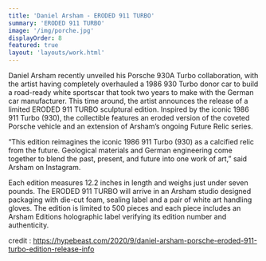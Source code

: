 ```yaml
---
title: 'Daniel Arsham - ERODED 911 TURBO'
summary: 'ERODED 911 TURBO'
image: '/img/porche.jpg'
displayOrder: 8
featured: true
layout: 'layouts/work.html'
---
```


Daniel Arsham recently unveiled his Porsche 930A Turbo collaboration, with the artist having completely overhauled a 1986 930 Turbo donor car to build a road-ready white sportscar that took two years to make with the German car manufacturer. This time around, the artist announces the release of a limited ERODED 911 TURBO sculptural edition. Inspired by the iconic 1986 911 Turbo (930), the collectible features an eroded version of the coveted Porsche vehicle and an extension of Arsham’s ongoing Future Relic series.

“This edition reimagines the iconic 1986 911 Turbo (930) as a calcified relic from the future. Geological materials and German engineering come together to blend the past, present, and future into one work of art,” said Arsham on Instagram.

Each edition measures 12.2 inches in length and weighs just under seven pounds. The ERODED 911 TURBO will arrive in an Arsham studio designed packaging with die-cut foam, sealing label and a pair of white art handling gloves. The edition is limited to 500 pieces and each piece includes an Arsham Editions holographic label verifying its edition number and authenticity.

credit : https://hypebeast.com/2020/9/daniel-arsham-porsche-eroded-911-turbo-edition-release-info
